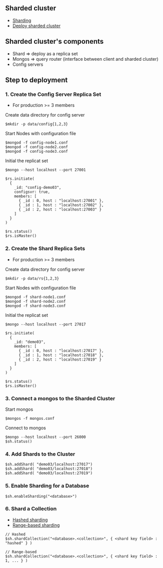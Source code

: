 ## Sharded cluster
* [Sharding](https://docs.mongodb.com/manual/sharding/)
* [Deploy sharded cluster](https://docs.mongodb.com/manual/tutorial/deploy-shard-cluster/)

## Sharded cluster's components
* Shard => deploy as a replica set
* Mongos => query router (interface between client and sharded cluster)
* Config servers

## Step to deployment

### 1. Create the Config Server Replica Set
* For production >= 3 members

Create data directory for config server
```
$mkdir -p data/config{1,2,3}
```

Start Nodes with configuration file
```
$mongod -f config-node1.conf
$mongod -f config-node2.conf
$mongod -f config-node3.conf
```

Initial the replicat set
```
$mongo --host localhost --port 27001

$rs.initiate(
  {
    _id: "config-demo03",
    configsvr: true,
    members: [
      { _id : 0, host : "localhost:27001" },
      { _id : 1, host : "localhost:27002" },
      { _id : 2, host : "localhost:27003" }
    ]
  }
)

$rs.status()
$rs.isMaster()
```

### 2. Create the Shard Replica Sets
* For production >= 3 members

Create data directory for config server
```
$mkdir -p data/rs{1,2,3}
```

Start Nodes with configuration file
```
$mongod -f shard-node1.conf
$mongod -f shard-node2.conf
$mongod -f shard-node3.conf
```

Initial the replicat set
```
$mongo --host localhost --port 27017

$rs.initiate(
  {
    _id: "demo03",
    members: [
      { _id : 0, host : "localhost:27017" },
      { _id : 1, host : "localhost:27018" },
      { _id : 2, host : "localhost:27019" }
    ]
  }
)

$rs.status()
$rs.isMaster()
```

### 3. Connect a mongos to the Sharded Cluster

Start mongos
```
$mongos -f mongos.conf
```

Connect to mongos
```
$mongo --host localhost --port 26000
$sh.status()
```

### 4. Add Shards to the Cluster
```
$sh.addShard( "demo03/localhost:27017")
$sh.addShard( "demo03/localhost:27018")
$sh.addShard( "demo03/localhost:27019")
```

### 5. Enable Sharding for a Database
```
$sh.enableSharding("<database>")
```

### 6. Shard a Collection
* [Hashed sharding](https://docs.mongodb.com/manual/core/hashed-sharding/#std-label-sharding-hashed)
* [Range-based sharding](https://docs.mongodb.com/manual/core/ranged-sharding/#std-label-sharding-ranged)
```
// Hashed
$sh.shardCollection("<database>.<collection>", { <shard key field> : "hashed" } )

// Range-based
$sh.shardCollection("<database>.<collection>", { <shard key field> : 1, ... } )
```